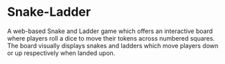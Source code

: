 # Snake-Ladder
A web-based Snake and Ladder game which offers an interactive board where players roll a dice to move their tokens across numbered squares. The board visually displays snakes and ladders which move players down or up respectively when landed upon. 
